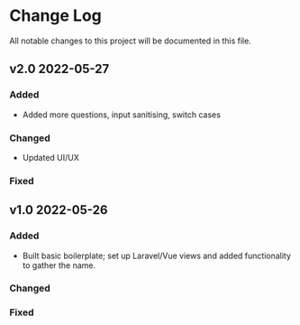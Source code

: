 # Change Log
All notable changes to this project will be documented in this file.

## v2.0 2022-05-27
 
### Added
- Added more questions, input sanitising, switch cases
 
### Changed
- Updated UI/UX
 
### Fixed

## v1.0 2022-05-26
 
### Added
- Built basic boilerplate; set up Laravel/Vue views and added functionality to gather the name.
 
### Changed
 
### Fixed
